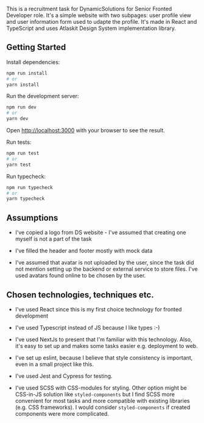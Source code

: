 This is a recruitment task for DynamicSolutions for Senior Fronted Developer role.
It's a simple website with two subpages: user profile view and user information form used to udapte the profile.
It's made in React and TypeScript and uses Atlaskit Design System implementation library.

## Getting Started
Install dependencies:
```bash
npm run install
# or
yarn install
```

Run the development server:
```bash
npm run dev
# or
yarn dev
```

Open [http://localhost:3000](http://localhost:3000) with your browser to see the result.

Run tests:
```bash
npm run test
# or
yarn test
```


Run typecheck:
```bash
npm run typecheck
# or
yarn typecheck
```

## Assumptions

- I've copied a logo from DS website - I've assumed that creating one myself is not a part of the task
  
- I've filled the header and footer mostly with mock data
  
- I've assumed that avatar is not uploaded by the user, 
  since the task did not mention setting up the backend or external service to store files. 
  I've used avatars found online to be chosen by the user.
  
## Chosen technologies, techniques etc.
- I've used React since this is my first choice technology for fronted development
- I've used Typescript instead of JS because I like types :-)
- I've used NextJs to present that I'm familiar with this technology. 
  Also, it's easy to set up and makes some tasks easier e.g. deployment to web.
  
- I've set up eslint, because I believe that style consistency is important, even in a small project like this.
- I've used Jest and Cypress for testing.
- I've used SCSS with CSS-modules for styling. Other option might be CSS-in-JS solution like `styled-components` but I find SCSS more convenient for most tasks and more compatible with existing libraries (e.g. CSS frameworks). I would consider `styled-components` if created components were more complicated.
